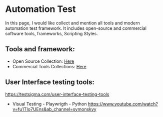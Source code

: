 # Automation Test
In this page, I would like collect and mention all tools and modern automation test framework. It includes open-source and commercial software tools, frameworks, Scripting Styles.

## Tools and framework:

- Open Source Collection: [Here](./open_source_collect.md)
- Commercial Tools Collections:  [Here](./commercial_collect.md)

## User Interface testing tools:
https://testsigma.com/user-interface-testing-tools
- Visual Testing - Playwrigth - Python
https://www.youtube.com/watch?v=fu1TIo7UEns&ab_channel=symonskyy
